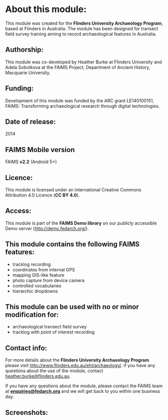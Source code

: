 # About this module:
This module was created for the **Flinders University Archaeology Program**, based at Flinders in Australia. The module has been designed for transect field survey training aiming to record archaeological features in Australia.

## Authorship:
This module was co-developed by Heather Burke at Flinders University and Adela Sobotkova at the FAIMS Project, Department of Ancient History, Macquarie University.

## Funding:
Development of this module was funded by the ARC grant LE140100151, FAIMS: Transforming archaeological research through digital technologies.


## Date of release:
2014 

## FAIMS Mobile version
FAIMS **v2.2** (Android 5+)

## Licence:
This module is licensed under an international Creative Commons Attribution 4.0 Licence (**CC BY 4.0**).

## Access:
This module is part of the **FAIMS Demo library** on our publicly accessible Demo server (http://demo.fedarch.org/). 

## This module contains the following FAIMS features:
* tracklog recording
* coordinates from internal GPS
* mapping GIS-like feature
* photo capture from device camera
* controlled vocabularies
* hierarchic dropdowns

## This module can be used with no or minor modification for:
* archaeological transect field survey
* tracklog with point of interest recording

## Contact info:
For more details about the **Flinders University Archaeology Program** please visit http://www.flinders.edu.au/ehl/archaeology/. If you have any questions about the use of the module, contact heather.burke@flinders.edu.au.

If you have any questions about the module, please contact the FAIMS team at **enquiries@fedarch.org** and we will get back to you within one business day.

## Screenshots:

